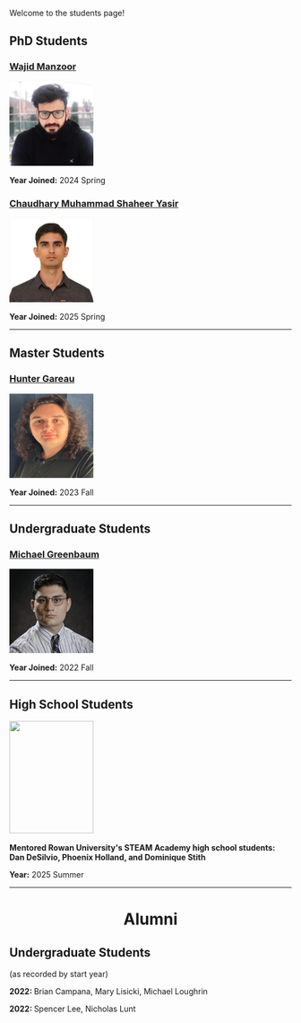Welcome to the students page! 

## PhD Students

<div class="student-card">
  <h3><a href="https://www.linkedin.com/in/wajid-manzoor/" class="student-name">Wajid Manzoor</a></h3>
  <img src="/img/stuWajid.jpeg" width="150" height="150" class="student-photo" />
  <p><strong>Year Joined:</strong> 2024 Spring</p>
</div>

<div class="student-card">
  <h3><a href="https://www.linkedin.com/in/mohammad-shaheer-94888a164/" class="student-name">Chaudhary Muhammad Shaheer Yasir</a></h3>
  <img src="/img/stuShaheer.jpg" width="150" height="150" class="student-photo" />
  <p><strong>Year Joined:</strong> 2025 Spring</p>
</div>

---

## Master Students

<div class="student-card">
  <h3><a href="https://csm.rowan.edu/departments/cs/facultystaff/compsci_teaching_fellows/gareau.html" class="student-name">Hunter Gareau</a></h3>
  <img src="/img/stuHunter.jpeg" width="150" height="150" class="student-photo" />
  <p><strong>Year Joined:</strong> 2023 Fall</p>
</div>

---

## Undergraduate Students

<div class="student-card">
  <h3><a href="https://mike12041204.github.io/" class="student-name">Michael Greenbaum</a></h3>
  <img src="/img/stuMichael.png" width="150" height="150" class="student-photo" />
  <p><strong>Year Joined:</strong> 2022 Fall</p>
</div>

---
## High School Students

<div class="student-card">
  <img src="/img/highSchool.png" width="150" height="200" class="student-photo" />
  <p><strong> Mentored Rowan University's STEAM Academy high school students: Dan DeSilvio, Phoenix Holland, and Dominique Stith </strong> </p>
  <p><strong>Year:</strong> 2025 Summer</p>
</div>

---

<h1 align="center">Alumni</h1>

## Undergraduate Students
<p>(as recorded by start year)</p>
<p><strong> 2022: </strong> Brian Campana, Mary Lisicki, Michael Loughrin </p>

<p><strong> 2022: </strong> Spencer Lee, Nicholas Lunt </p>

<!-- 
## Alumni

Add your alumni information below in similar format -->

